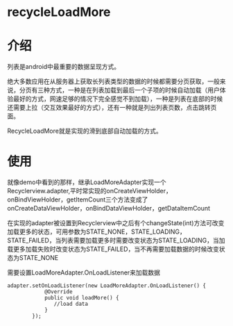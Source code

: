 # recycleLoadMore
介绍
===
列表是android中最重要的数据呈现方式。

绝大多数应用在从服务器上获取长列表类型的数据的时候都需要分页获取，一般来说，分页有三种方式，一种是在列表加载到最后一个子项的时候自动加载（用户体验最好的方式，网速足够的情况下完全感觉不到加载），一种是列表在底部的时候还需要上拉（交互效果最好的方式），还有一种就是列出列表页数，点击跳转页面。

RecycleLoadMore就是实现的滑到底部自动加载的方式。

使用
===
就像demo中看到的那样，继承LoadMoreAdapter实现一个Recyclerview.adapter,平时常实现的onCreateViewHolder，onBindViewHolder，getItemCount三个方法变成了onCreateDataViewHolder，onBindDataViewHolder，getDataItemCount

在实现的adapter被设置到Recyclerview中之后有个changeState(int)方法可改变加载更多的状态，可用参数为STATE_NONE，STATE_LOADING，STATE_FAILED，当列表需要加载更多时需要改变状态为STATE_LOADING，当加载更多加载失败时改变状态为STATE_FAILED，当不再需要加载数据的时候改变状态为STATE_NONE

需要设置LoadMoreAdapter.OnLoadListener来加载数据

```
adapter.setOnLoadListener(new LoadMoreAdapter.OnLoadListener() {
            @Override
            public void loadMore() {
               //load data
            }
        });
